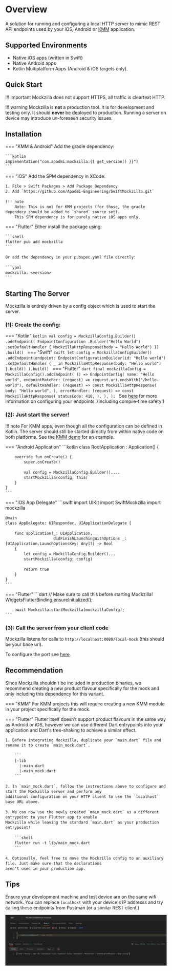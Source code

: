 # Overview
A solution for running and configuring a local HTTP server to mimic REST API endpoints used by your iOS, Android or [KMM](https://kotlinlang.org/docs/multiplatform-mobile-getting-started.html) application.

## Supported Environments
- Native iOS apps (written in Swift)
- Native Android apps
- Kotlin Multiplatform Apps (Android & iOS targets only).

## Quick Start
!!! important
    Mockzilla does not support HTTPS, all traffic is cleartext HTTP.

!!! warning
    Mockzilla is **not** a production tool. It is for development and testing only. It should **never** be deployed to 
    production. Running a server on device may introduce un-foreseen security issues.

## Installation

=== "KMM & Android"
    Add the gradle dependency:
    
    ```kotlin
    implementation("com.apadmi:mockzilla:{{ get_version() }}")
    ```
=== "iOS"
    Add the SPM dependency in XCode:

    1. File > Swift Packages > Add Package Dependency
    2. Add `https://github.com/Apadmi-Engineering/SwiftMockzilla.git`

    !!! note 
        Note: This is not for KMM projects (for those, the gradle dependecy should be added to `shared` source set). 
        This SPM dependency is for purely native iOS apps only.

=== "Flutter"
    Either install the package using:

    ```shell
    flutter pub add mockzilla
    ```

    Or add the dependency in your pubspec.yaml file directly:

    ```yaml
    mockzilla: <version>
    ```

## Starting The Server

Mockzilla is entirely driven by a config object which is used to start the server.

### (1): Create the config:

=== "Kotlin"
    ```kotlin
    val config = MockzillaConfig.Builder()
        .addEndpoint(
            EndpointConfiguration
                .Builder("Hello World")
                .setDefaultHandler {
                    MockzillaHttpResponse(body = "Hello World")
                })
        .build()
    ```
=== "Swift"
    ```swift
    let config = MockzillaConfigBuilder()
        .addEndpoint(endpoint: EndpointConfigurationBuilder(id: "Hello world")
            .setDefaultHandler { _ in
                MockzillaHttpResponse(body: "Hello world")
            }.build()
        ).build()
    ```
=== "Flutter"
    ```dart
    final mockzillaConfig = MockzillaConfig().addEndpoint(
        () => EndpointConfig(
            name: "Hello world",
            endpointMatcher: (request) => request.uri.endsWith("/hello-world"),
            defaultHandler: (request) => const MockzillaHttpResponse(
                body: "Hello world",
            ),
            errorHandler: (request) => const MockzillaHttpResponse(
                statusCode: 418,
            ),
        ),
    );
    ```
See [here](./endpoints/) for more information on configuring your endpoints. (Including compile-time safety!)

### (2): Just start the server!

!!! note 
    For KMM apps, even though all the configuration can be defined in Kotlin. The server should still be started directly from within native code on both platforms.
    See the [KMM demo](https://github.com/Apadmi-Engineering/Mockzilla/tree/develop/demo-kmm) for an example.

=== "Android Application"
    ```kotlin
    class RootApplication : Application() {
        
        override fun onCreate() {
            super.onCreate()
    
            val config = MockzillaConfig.Builder()....
            startMockzilla(config, this)
        }
    }
    ```
=== "iOS App Delegate"
    ```swift
    import UIKit
    import SwiftMockzilla
    import mockzilla
    
    @main
    class AppDelegate: UIResponder, UIApplicationDelegate {
    
        func application(_: UIApplication,
                         didFinishLaunchingWithOptions _: [UIApplication.LaunchOptionsKey: Any]?) -> Bool
        {
            let config = MockillaConfig.Builder()...
            startMockzilla(config: config)
            
            return true
        }
    }
    ```
=== "Flutter"
    ```dart
        // Make sure to call this before starting Mockzilla!
        WidgetsFlutterBinding.ensureInitialized();
        
        await Mockzilla.startMockzilla(mockzillaConfig);
    ```

### (3): Call the server from your client code

Mockzilla listens for calls to `http://localhost:8080/local-mock` (this should be your base url).

To configure the port see [here](../dokka/mockzilla-common/com.apadmi.mockzilla.lib.models/-mockzilla-config/-builder/).

## Recommendation

Since Mockzilla shouldn't be included in production binaries, we recommend creating a new product flavour specifically 
for the mock and only including this dependency for this variant.

=== "KMM"
    For KMM projects this will require creating a new KMM module in your project specifically for the mock.

=== "Flutter"
    Flutter itself doesn't support product flavours in the same way as Android or iOS, however we can use different Dart 
    entrypoints into your application and Dart's tree-shaking to achieve a similar effect.

    1. Before integrating Mockzilla, duplicate your `main.dart` file and rename it to create `main_mock.dart`.

        ```
        |-lib
          |-main.dart
          |-main_mock.dart
        ```
    
    2. In `main_mock.dart`, follow the instructions above to configure and start the Mockzilla server and perform any 
    additional configuration on your HTTP client to use the `localhost` base URL above.

    3. We can now use the newly created `main_mock.dart` as a different entrypoint to your Flutter app to enable 
    Mockzilla while leaving the standard `main.dart` as your production entrypoint!

        ```shell
        flutter run -t lib/main_mock.dart
        ```

    4. Optionally, feel free to move the Mockzilla config to an auxiliary file. Just make sure that the declarations 
    aren't used in your production app.

## Tips

Ensure your development machine and test device are on the same wifi network. You can replace `localhost` with your 
device's IP addresss and try calling these endpoints from Postman (or a similar REST client.)

![alt text](img/postman-example.png "Postman example")